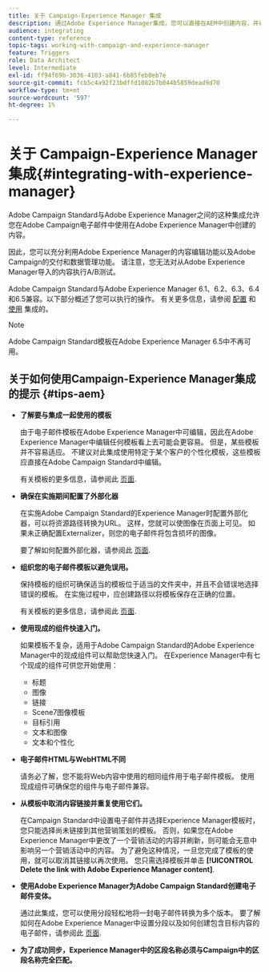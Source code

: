 ```yaml
---
title: 关于 Campaign-Experience Manager 集成
description: 通过Adobe Experience Manager集成，您可以直接在AEM中创建内容，并在以后的Adobe Campaign中使用它。
audience: integrating
content-type: reference
topic-tags: working-with-campaign-and-experience-manager
feature: Triggers
role: Data Architect
level: Intermediate
exl-id: ff94f69b-3036-4103-a841-6b85feb0eb7e
source-git-commit: fcb5c4a92f23bdffd1082b7b044b5859dead9d70
workflow-type: tm+mt
source-wordcount: '597'
ht-degree: 1%

---
```


# 关于 Campaign-Experience Manager 集成{#integrating-with-experience-manager}

Adobe Campaign Standard与Adobe Experience Manager之间的这种集成允许您在Adobe Campaign电子邮件中使用在Adobe Experience Manager中创建的内容。

因此，您可以充分利用Adobe Experience Manager的内容编辑功能以及Adobe Campaign的交付和数据管理功能。 请注意，您无法对从Adobe Experience Manager导入的内容执行A/B测试。

Adobe Campaign Standard与Adobe Experience Manager 6.1、6.2、6.3、6.4和6.5兼容。以下部分概述了您可以执行的操作。 有关更多信息，请参阅 [配置](https://experienceleague.adobe.com/docs/experience-manager-65/administering/integration/campaignstandard.html) 和 [使用](https://experienceleague.adobe.com/docs/experience-manager-65/authoring/aem-adobe-campaign/campaign.html) 集成的。

>[!NOTE]
>
> Adobe Campaign Standard模板在Adobe Experience Manager 6.5中不再可用。

## 关于如何使用Campaign-Experience Manager集成的提示 {#tips-aem}

* **了解要与集成一起使用的模板**

  由于电子邮件模板在Adobe Experience Manager中可编辑，因此在Adobe Experience Manager中编辑任何模板看上去可能会更容易。 但是，某些模板并不容易适应。 不建议对此集成使用特定于某个客户的个性化模板，这些模板应直接在Adobe Campaign Standard中编辑。

  有关模板的更多信息，请参阅此 [页面](https://experienceleague.adobe.com/docs/experience-manager-65/developing/platform/templates/templates.html).

* **确保在实施期间配置了外部化器**

  在实施Adobe Campaign Standard的Experience Manager时配置外部化器，可以将资源路径转换为URL。 这样，您就可以使图像在页面上可见。 如果未正确配置Externalizer，则您的电子邮件将包含损坏的图像。

  要了解如何配置外部化器，请参阅此 [页面](https://experienceleague.adobe.com/docs/experience-manager-65/developing/platform/externalizer.html).

* **组织您的电子邮件模板以避免误用。**

  保持模板的组织可确保适当的模板位于适当的文件夹中，并且不会错误地选择错误的模板。 在实施过程中，应创建路径以将模板保存在正确的位置。

  有关模板的更多信息，请参阅此 [页面](https://experienceleague.adobe.com/docs/experience-manager-65/developing/platform/templates/templates.html#template-availability).

* **使用现成的组件快速入门。**

  如果模板不复杂，适用于Adobe Campaign Standard的Adobe Experience Manager中的现成组件可以帮助您快速入门。
在Experience Manager中有七个现成的组件可供您开始使用：

   * 标题
   * 图像
   * 链接
   * Scene7图像模板
   * 目标引用
   * 文本和图像
   * 文本和个性化

* **电子邮件HTML与WebHTML不同**

  请务必了解，您不能将Web内容中使用的相同组件用于电子邮件模板。 使用现成组件可确保您的组件与电子邮件兼容。

* **从模板中取消内容链接并重复使用它们。**

  在Campaign Standard中设置电子邮件并选择Experience Manager模板时，您只能选择尚未链接到其他营销策划的模板。 否则，如果您在Adobe Experience Manager中更改了一个营销活动的内容并刷新，则可能会无意中影响另一个营销活动中的内容。
为了避免这种情况，一旦您完成了模板的使用，就可以取消其链接以再次使用。 您只需选择模板并单击 **[!UICONTROL Delete the link with Adobe Experience Manager content]**.

* **使用Adobe Experience Manager为Adobe Campaign Standard创建电子邮件变体。**

  通过此集成，您可以使用分段轻松地将一封电子邮件转换为多个版本。
要了解如何在Adobe Experience Manager中设置分段以及如何创建包含目标内容的电子邮件，请参阅此 [页面](https://experienceleague.adobe.com/docs/experience-manager-65/authoring/aem-adobe-campaign/target-adobe-campaign.html#setting-up-segmentation-in-aem).

* **为了成功同步，Experience Manager中的区段名称必须与Campaign中的区段名称完全匹配。**
